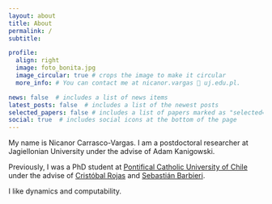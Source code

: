 ```yaml
---
layout: about
title: About
permalink: /
subtitle: 

profile:
  align: right
  image: foto_bonita.jpg
  image_circular: true # crops the image to make it circular
  more_info: # You can contact me at nicanor.vargas 🦠 uj.edu.pl.

news: false  # includes a list of news items
latest_posts: false  # includes a list of the newest posts
selected_papers: false # includes a list of papers marked as "selected={true}"
social: true  # includes social icons at the bottom of the page
---
```

My name is Nicanor Carrasco-Vargas. I am a postdoctoral researcher at Jagiellonian University under the advise of Adam Kanigowski.

Previously, I was a PhD student at [Pontifical Catholic University of Chile](https://www.mat.uc.cl/) under the advise of [Cristóbal Rojas](https://www.mat.uc.cl/personas/perfil/cristobal.rojas) and [Sebastián Barbieri](http://www.sbarbieri.usach.cl/).

I like dynamics and computability. 
